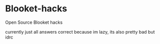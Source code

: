 # Blooket-hacks
Open Source Blooket hacks

currently just all answers correct because im lazy, its also pretty bad but idrc
